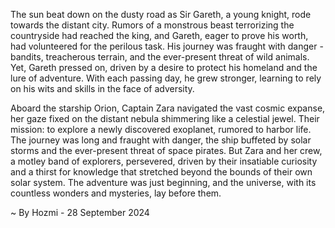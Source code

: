 
The sun beat down on the dusty road as Sir Gareth, a young knight, rode towards the distant city. Rumors of a monstrous beast terrorizing the countryside had reached the king, and Gareth, eager to prove his worth, had volunteered for the perilous task. His journey was fraught with danger - bandits, treacherous terrain, and the ever-present threat of wild animals. Yet, Gareth pressed on, driven by a desire to protect his homeland and the lure of adventure. With each passing day, he grew stronger, learning to rely on his wits and skills in the face of adversity.

Aboard the starship Orion, Captain Zara navigated the vast cosmic expanse, her gaze fixed on the distant nebula shimmering like a celestial jewel. Their mission: to explore a newly discovered exoplanet, rumored to harbor life. The journey was long and fraught with danger, the ship buffeted by solar storms and the ever-present threat of space pirates. But Zara and her crew, a motley band of explorers, persevered, driven by their insatiable curiosity and a thirst for knowledge that stretched beyond the bounds of their own solar system. The adventure was just beginning, and the universe, with its countless wonders and mysteries, lay before them. 

~ By Hozmi - 28 September 2024
